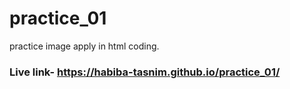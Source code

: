 # practice_01
practice image apply in html coding.
### Live link- https://habiba-tasnim.github.io/practice_01/
